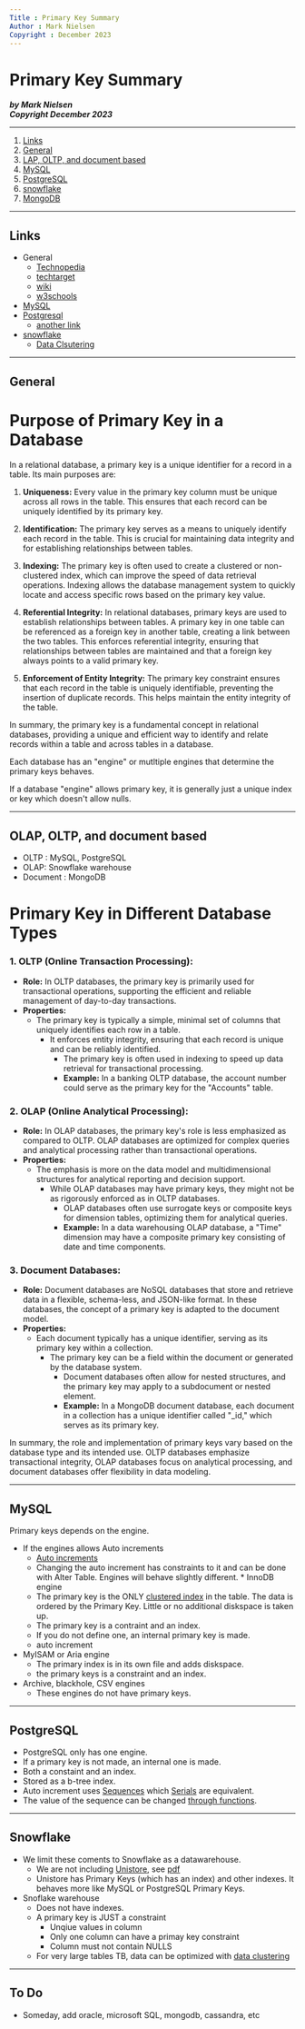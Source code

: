 ```yaml
---
Title : Primary Key Summary
Author : Mark Nielsen
Copyright : December 2023
---
```


Primary Key Summary
===============

_**by Mark Nielsen  
Copyright December 2023**_

* * *

1. [Links](#links)
2. [General](#general)
3. [LAP, OLTP, and document based](#o)
4. [MySQL](#mysql)
5. [PostgreSQL](#pg)
6. [snowflake](#sf)
7. [MongoDB](#mongo)
* * *

<a name=links></a>Links
-----
* General
    * [Technopedia](https://www.techopedia.com/definition/5547/primary-key)
    * [techtarget](https://www.techtarget.com/searchdatamanagement/definition/primary-key#:~:text=A%20primary%20key%2C%20also%20called,vehicle%20identification%20number%20(VIN).)
    * [wiki](https://en.wikipedia.org/wiki/Primary_key)
    * [w3schools](https://www.w3schools.com/sql/sql_primarykey.ASP)
* [MySQL](https://dev.mysql.com/doc/refman/8.0/en/primary-key-optimization.html)
* [Postgresql](https://www.postgresqltutorial.com/postgresql-tutorial/postgresql-primary-key/)
    * [another link](https://www.postgresql.org/docs/current/ddl-constraints.html#DDL-CONSTRAINTS-PRIMARY-KEYS)
* [snowflake](https://docs.snowflake.com/en/sql-reference/constraints-overview)
    * [Data Clsutering](https://docs.snowflake.com/en/user-guide/tables-clustering-micropartitions)


* * *

<a name=general></a>General
-----


# Purpose of Primary Key in a Database

In a relational database, a primary key is a unique identifier for a record in a table. Its main purposes are:

1. **Uniqueness:** Every value in the primary key column must be unique across all rows in the table. This ensures that each record can be uniquely identified by its primary key.

2. **Identification:** The primary key serves as a means to uniquely identify each record in the table. This is crucial for maintaining data integrity and for establishing relationships between tables.

3. **Indexing:** The primary key is often used to create a clustered or non-clustered index, which can improve the speed of data retrieval operations. Indexing allows the database management system to quickly locate and access specific rows based on the primary key value.

4. **Referential Integrity:** In relational databases, primary keys are used to establish relationships between tables. A primary key in one table can be referenced as a foreign key in another table, creating a link between the two tables. This enforces referential integrity, ensuring that relationships between tables are maintained and that a foreign key always points to a valid primary key.

5. **Enforcement of Entity Integrity:** The primary key constraint ensures that each record in the table is uniquely identifiable, preventing the insertion of duplicate records. This helps maintain the entity integrity of the table.

In summary, the primary key is a fundamental concept in relational databases, providing a unique and efficient way to identify and relate records within a table and across tables in a database.


Each database has an "engine" or mutltiple engines that determine the primary keys behaves. 

If a database "engine" allows primary key, it is generally just a unique index or key which doesn't allow nulls. 

* * *
<a name=o></a>OLAP, OLTP, and document based
-----
* OLTP : MySQL, PostgreSQL
* OLAP: Snowflake warehouse
* Document : MongoDB



# Primary Key in Different Database Types

### 1. OLTP (Online Transaction Processing):

- **Role:** In OLTP databases, the primary key is primarily used for transactional operations, supporting the efficient and reliable management of day-to-day transactions.
- **Properties:**
  - The primary key is typically a simple, minimal set of columns that uniquely identifies each row in a table.
    - It enforces entity integrity, ensuring that each record is unique and can be reliably identified.
      - The primary key is often used in indexing to speed up data retrieval for transactional processing.
      - **Example:** In a banking OLTP database, the account number could serve as the primary key for the "Accounts" table.

### 2. OLAP (Online Analytical Processing):

- **Role:** In OLAP databases, the primary key's role is less emphasized as compared to OLTP. OLAP databases are optimized for complex queries and analytical processing rather than transactional operations.
- **Properties:**
  - The emphasis is more on the data model and multidimensional structures for analytical reporting and decision support.
    - While OLAP databases may have primary keys, they might not be as rigorously enforced as in OLTP databases.
      - OLAP databases often use surrogate keys or composite keys for dimension tables, optimizing them for analytical queries.
      - **Example:** In a data warehousing OLAP database, a "Time" dimension may have a composite primary key consisting of date and time components.

### 3. Document Databases:

- **Role:** Document databases are NoSQL databases that store and retrieve data in a flexible, schema-less, and JSON-like format. In these databases, the concept of a primary key is adapted to the document model.
- **Properties:**
  - Each document typically has a unique identifier, serving as its primary key within a collection.
    - The primary key can be a field within the document or generated by the database system.
      - Document databases often allow for nested structures, and the primary key may apply to a subdocument or nested element.
      - **Example:** In a MongoDB document database, each document in a collection has a unique identifier called "_id," which serves as its primary key.

In summary, the role and implementation of primary keys vary based on the database type and its intended use. OLTP databases emphasize transactional integrity, OLAP databases focus on analytical processing, and document databases offer flexibility in data modeling.


* * *

<a name=MySQL></a>MySQL
-----
Primary keys depends on the engine.
* If the engines allows Auto increments
    * [Auto increments](https://dev.mysql.com/doc/refman/8.0/en/example-auto-increment.html)
    * Changing the auto increment has constraints to it and can be done with Alter Table. Engines will behave slightly different. * InnoDB engine
    * The primary key  is the ONLY [clustered index](https://dev.mysql.com/doc/refman/8.0/en/innodb-index-types.html)
    in the table. The data is ordered by the Primary Key. Little or no additional diskspace is taken up.
    * The primary key is a contraint and an index. 
    * If you do not define one, an internal primary key is made. 
    * auto increment 
* MyISAM or Aria engine
    * The primary index is in its own file and adds diskspace.
    * the primary keys is a constraint and an index. 
* Archive, blackhole, CSV engines 
    * These engines do not have primary keys.




* * *

<a name=pg></a>PostgreSQL
-----
* PostgreSQL only has one engine.
* If a primary key is not made, an internal one is made.
* Both a constaint and an index.
* Stored as a b-tree index.
* Auto increment uses [Sequences](https://www.postgresql.org/docs/current/sql-createsequence.html) which [Serials](https://www.postgresql.org/docs/16/datatype-numeric.html#DATATYPE-SERIAL) are equivalent. 
* The value of the sequence can be changed [through functions](https://www.postgresql.org/docs/current/functions-sequence.html). 

* * *

<a name=sf></a>Snowflake
-----

* We limit these coments to Snowflake as a datawarehouse.
    * We are not including [Unistore](https://www.snowflake.com/en/data-cloud/workloads/unistore/), see [pdf](https://www.snowflake.com/wp-content/uploads/2022/11/Unistore-Unites-Transactional-and-Analytical-Data-2.pdf#:~:text=Primary%20keys%20are%20unique%20identifiers,are%20provided%20but%20not%20enforced.&text=The%20constraint%20to%20build%20a,must%20provide%20a%20primary%20key.)
    * Unistore has Primary Keys (which has an index) and other indexes. It behaves more like MySQL or PostgreSQL Primary Keys.
* Snoflake warehouse
    * Does not have indexes.
    * A primary key is JUST a constraint 
         * Unqiue values in column
         * Only one column can have a primay key constraint
         * Column must not contain NULLS
    * For very large tables TB, data can be optimized with [data clustering](https://docs.snowflake.com/en/user-guide/tables-clustering-micropartitions)

* * *

<a name=todo></a>To Do
-----
* Someday, add oracle, microsoft SQL, mongodb, cassandra, etc